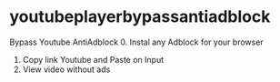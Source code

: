 # youtubeplayerbypassantiadblock
Bypass Youtube AntiAdblock 
0. Instal any Adblock for your browser
1. Copy link Youtube and Paste on Input
2. View video without ads
